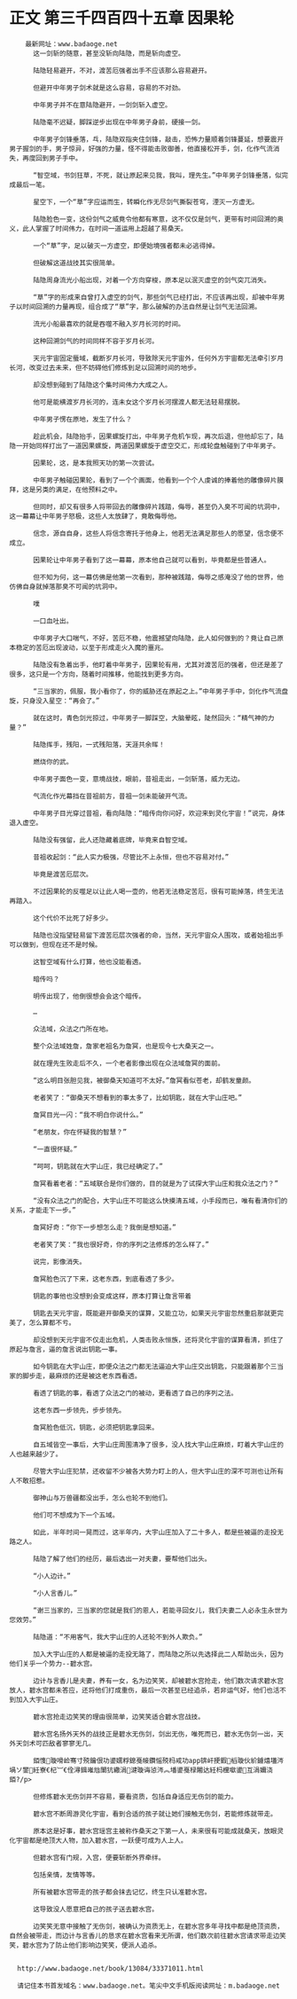# 正文 第三千四百四十五章 因果轮
        最新网址：www.badaoge.net
          这一剑斩的随意，甚至没斩向陆隐，而是斩向虚空。
      
          陆隐轻易避开，不对，渡苦厄强者出手不应该那么容易避开。
      
          但避开中年男子剑术就是这么容易，容易的不对劲。
      
          中年男子并不在意陆隐避开，一剑剑斩入虚空。
      
          陆隐毫不迟疑，脚踩逆步出现在中年男子身前，硬接一剑。
      
          中年男子剑锋垂落，乓，陆隐双指夹住剑锋，敲击，恐怖力量顺着剑锋蔓延，想要震开男子握剑的手，男子惊异，好强的力量，怪不得能击败御善，他直接松开手，剑，化作气流消失，再度回到男子手中。
      
          “智空域，书剑狂草，不死，就让原起来见我，我叫，理先生。”中年男子剑锋垂落，似完成最后一笔。
      
          星空下，一个“草”字应运而生，转瞬化作无尽剑气撕裂苍穹，湮灭一方虚无。
      
          陆隐脸色一变，这份剑气之威竟令他都有寒意，这不仅仅是剑气，更带有时间回溯的奥义，此人掌握了时间伟力，在时间一道运用上超越了易桑天。
      
          一个“草”字，足以破灭一方虚空，即便始境强者都未必逃得掉。
      
          但破解这道战技其实很简单。
      
          陆隐周身流光小船出现，对着一个方向穿梭，原本足以泯灭虚空的剑气突兀消失。
      
          “草”字的形成来自曾打入虚空的剑气，那些剑气已经打出，不应该再出现，却被中年男子以时间回溯的力量再现，组合成了“草”字，那么破解的办法自然是让剑气无法回溯。
      
          流光小船最喜欢的就是吞噬不融入岁月长河的时间。
      
          这种回溯剑气的时间同样不容于岁月长河。
      
          天元宇宙固定蜃域，截断岁月长河，导致除天元宇宙外，任何外方宇宙都无法牵引岁月长河，改变过去未来，但不妨碍他们修炼到足以回溯时间的地步。
      
          却没想到碰到了陆隐这个集时间伟力大成之人。
      
          他可是能横渡岁月长河的，连未女这个岁月长河摆渡人都无法轻易摆脱。
      
          中年男子愣在原地，发生了什么？
      
          趁此机会，陆隐抬手，因果螺旋打出，中年男子危机乍现，再次后退，但他却忘了，陆隐一开始同样打出了一道因果螺旋，两道因果螺旋于虚空交汇，形成轮盘触碰到了中年男子。
      
          因果轮，这，是本我照天功的第一次尝试。
      
          中年男子触碰因果轮，看到了一个个画面，他看到一个个人虔诚的捧着他的雕像碎片膜拜，这是另类的满足，在他预料之中。
      
          但同时，却又有很多人将带回去的雕像碎片践踏，侮辱，甚至仍入臭不可闻的坑洞中，这一幕幕让中年男子怒极，这些人太放肆了，竟敢侮辱他。
      
          信念，源自自身，这些人将信念寄托于他身上，他若无法满足那些人的愿望，信念便不成立。
      
          因果轮让中年男子看到了这一幕幕，原本他自己就可以看到，毕竟都是些普通人。
      
          但不知为何，这一幕仿佛是他第一次看到，那种被践踏，侮辱之感淹没了他的世界，他仿佛自身就掉落那臭不可闻的坑洞中。
      
          噗
      
          一口血吐出。
      
          中年男子大口喘气，不好，苦厄不稳，他震撼望向陆隐，此人如何做到的？竟让自己原本稳定的苦厄出现波动，以至于形成走火入魔的噩兆。
      
          陆隐没有急着出手，他盯着中年男子，因果轮有用，尤其对渡苦厄的强者，但还是差了很多，这只是一个方向，随着时间推移，他能找到更多方向。
      
          “三当家的，佩服，我小看你了，你的威胁还在原起之上。”中年男子手中，剑化作气流盘旋，只身没入星空：“再会了。”
      
          就在这时，青色剑光掠过，中年男子一脚踩空，大脑晕眩，陡然回头：“精气神的力量？”
      
          陆隐挥手，残阳，一式残阳落，天涯共余晖！
      
          燃烧你的武。
      
          中年男子面色一变，意境战技，眼前，昔祖走出，一剑斩落，威力无边。
      
          气流化作光幕挡在昔祖前方，昔祖一剑未能破开气流。
      
          中年男子目光穿过昔祖，看向陆隐：“暗传向你问好，欢迎来到灵化宇宙！”说完，身体退入虚空。
      
          陆隐没有强留，此人还隐藏着底牌，毕竟来自智空域。
      
          昔祖收起剑：“此人实力极强，尽管比不上永恒，但也不容易对付。”
      
          毕竟是渡苦厄层次。
      
          不过因果轮的反噬足以让此人喝一壶的，他若无法稳定苦厄，很有可能掉落，终生无法再踏入。
      
          这个代价不比死了好多少。
      
          陆隐也没指望轻易留下渡苦厄层次强者的命，当然，天元宇宙众人围攻，或者始祖出手可以做到，但现在还不是时候。
      
          这智空域有什么打算，他也没能看透。
      
          暗传吗？
      
          明传出现了，他倒很想会会这个暗传。
      
          …
      
          众法域，众法之门所在地。
      
          整个众法域姓詹，詹家老祖名为詹冥，也是现今七大桑天之一。
      
          就在理先生败走后不久，一个老者影像出现在众法域詹冥的面前。
      
          “这么明目张胆见我，被御桑天知道可不太好。”詹冥看似苍老，却鹤发童颜。
      
          老者笑了：“御桑天不想看到的事太多了，比如钥匙，就在大宇山庄吧。”
      
          詹冥目光一闪：“我不明白你说什么。”
      
          “老朋友，你在怀疑我的智慧？”
      
          “一直很怀疑。”
      
          “呵呵，钥匙就在大宇山庄，我已经确定了。”
      
          詹冥看着老者：“五域联合是你们做的，目的就是为了试探大宇山庄和我众法之门？”
      
          “没有众法之门的配合，大宇山庄不可能这么快摸清五域，小手段而已，唯有看清你们的关系，才能走下一步。”
      
          詹冥好奇：“你下一步想怎么走？我倒是想知道。”
      
          老者笑了笑：“我也很好奇，你的序列之法修炼的怎么样了。”
      
          说完，影像消失。
      
          詹冥脸色沉了下来，这老东西，到底看透了多少。
      
          钥匙的事他也没想到会变成这样，原本打算让詹言带着
      
          钥匙去天元宇宙，既能避开御桑天的谋算，又能立功，如果天元宇宙忽然重启那就更完美了，怎么算都不亏。
      
          却没想到天元宇宙不仅走出危机，人类击败永恒族，还将灵化宇宙的谋算看清，抓住了原起与詹言，逼的詹言说出钥匙一事。
      
          如今钥匙在大宇山庄，即便众法之门都无法逼迫大宇山庄交出钥匙，只能跟着那个三当家的脚步走，最麻烦的还是被这老东西看透。
      
          看透了钥匙的事，看透了众法之门的被动，更看透了自己的序列之法。
      
          这老东西一步领先，步步领先。
      
          詹冥脸色低沉，钥匙，必须把钥匙拿回来。
      
          自五域皆空一事后，大宇山庄周围清净了很多，没人找大宇山庄麻烦，盯着大宇山庄的人也越来越少了。
      
          尽管大宇山庄犯禁，还收留不少被各大势力盯上的人，但大宇山庄的深不可测也让所有人不敢招惹。
      
          御神山与万兽疆都没出手，怎么也轮不到他们。
      
          他们可不想成为下一个五域。
      
          如此，半年时间一晃而过，这半年内，大宇山庄加入了二十多人，都是些被逼的走投无路之人。
      
          陆隐了解了他们的经历，最后选出一对夫妻，要帮他们出头。
      
          “小人边计。”
      
          “小人言香儿。”
      
          “谢三当家的，三当家的您就是我们的恩人，若能寻回女儿，我们夫妻二人必永生永世为您效劳。”
      
          陆隐道：“不用客气，我大宇山庄的人还轮不到外人欺负。”
      
          加入大宇山庄的人都是被逼的走投无路了，而陆隐之所以先选择此二人帮助出头，因为他们关乎一个势力--碧水宫。
      
          边计与言香儿是夫妻，养有一女，名为边笑笑，却被碧水宫抢走，他们数次请求碧水宫放人，碧水宫都未答应，还将他们打成重伤，最后一次甚至已经追杀，若非运气好，他们也活不到加入大宇山庄。
      
          碧水宫抢走边笑笑的理由很简单，边笑笑适合碧水宫战技。
      
          碧水宫名扬外天外的战技正是碧水无伤剑，剑出无伤，唯死而已，碧水无伤剑一出，天外天剑术可匹敌者寥寥无几。
      
          銆愯璇嗗崄骞寸殑鑰佷功鍙嬬粰鎴戞帹鑽愮殑杩戒功app锛屽挭鍜槄璇伙紒鐪熺壒涔堝ソ鐢紝寮€杞︺€佺潯鍓嶉兘闈犺繖涓湕璇诲惉涔︽墦鍙戞椂闂达紝杩欓噷鍙互涓嬭浇  銆?/p>
      
          但修炼碧水无伤剑并不容易，要看资质，包括自身适应无伤剑的能力。
      
          碧水宫不断周游灵化宇宙，看到合适的孩子就让她们接触无伤剑，若能修炼就带走。
      
          原本这是好事，碧水宫瑶宫主被称作桑天之下第一人，未来很有可能成就桑天，放眼灵化宇宙都是绝顶大人物，加入碧水宫，一跃便可成为人上人。
      
          但碧水宫有门规，入宫，便要斩断外界牵绊。
      
          包括亲情，友情等等。
      
          所有被碧水宫带走的孩子都会抹去记忆，终生只认准碧水宫。
      
          这导致没人愿意把自己的孩子送去碧水宫。
      
          边笑笑无意中接触了无伤剑，被确认为资质无上，在碧水宫多年寻找中都是绝顶资质，自然会被带走，而边计与言香儿的恳求在碧水宫看来无所谓，他们数次前往碧水宫请求带走边笑笑，碧水宫为了防止他们影响边笑笑，便派人追杀。
      
      
      http://www.badaoge.net/book/13084/33371011.html
      
      请记住本书首发域名：www.badaoge.net。笔尖中文手机版阅读网址：m.badaoge.net